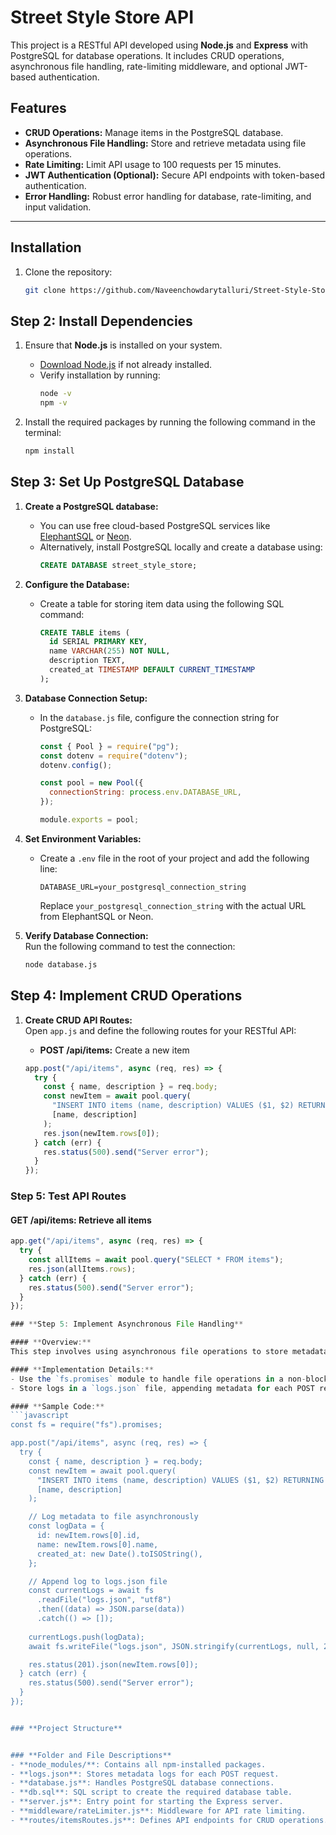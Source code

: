 # Street Style Store API

This project is a RESTful API developed using **Node.js** and **Express** with PostgreSQL for database operations. It includes CRUD operations, asynchronous file handling, rate-limiting middleware, and optional JWT-based authentication.

## Features

- **CRUD Operations:** Manage items in the PostgreSQL database.
- **Asynchronous File Handling:** Store and retrieve metadata using file operations.
- **Rate Limiting:** Limit API usage to 100 requests per 15 minutes.
- **JWT Authentication (Optional):** Secure API endpoints with token-based authentication.
- **Error Handling:** Robust error handling for database, rate-limiting, and input validation.

---

## Installation

1. Clone the repository:

   ```bash
   git clone https://github.com/Naveenchowdarytalluri/Street-Style-Store.git

## Step 2: Install Dependencies

1. Ensure that **Node.js** is installed on your system.  
   - [Download Node.js](https://nodejs.org/) if not already installed.  
   - Verify installation by running:  
     ```bash
     node -v
     npm -v
     ```

2. Install the required packages by running the following command in the terminal:  
   ```bash
   npm install
## Step 3: Set Up PostgreSQL Database

1. **Create a PostgreSQL database:**  
   - You can use free cloud-based PostgreSQL services like [ElephantSQL](https://www.elephantsql.com/) or [Neon](https://neon.tech/).  
   - Alternatively, install PostgreSQL locally and create a database using:  
     ```sql
     CREATE DATABASE street_style_store;
     ```

2. **Configure the Database:**  
   - Create a table for storing item data using the following SQL command:
     ```sql
     CREATE TABLE items (
       id SERIAL PRIMARY KEY,
       name VARCHAR(255) NOT NULL,
       description TEXT,
       created_at TIMESTAMP DEFAULT CURRENT_TIMESTAMP
     );
     ```

3. **Database Connection Setup:**  
   - In the `database.js` file, configure the connection string for PostgreSQL:
     ```javascript
     const { Pool } = require("pg");
     const dotenv = require("dotenv");
     dotenv.config();

     const pool = new Pool({
       connectionString: process.env.DATABASE_URL,
     });

     module.exports = pool;
     ```

4. **Set Environment Variables:**  
   - Create a `.env` file in the root of your project and add the following line:
     ```env
     DATABASE_URL=your_postgresql_connection_string
     ```
     Replace `your_postgresql_connection_string` with the actual URL from ElephantSQL or Neon.

5. **Verify Database Connection:**  
   Run the following command to test the connection:
   ```bash
   node database.js
## Step 4: Implement CRUD Operations

1. **Create CRUD API Routes:**  
   Open `app.js` and define the following routes for your RESTful API:

   - **POST /api/items:** Create a new item  
   ```javascript
   app.post("/api/items", async (req, res) => {
     try {
       const { name, description } = req.body;
       const newItem = await pool.query(
         "INSERT INTO items (name, description) VALUES ($1, $2) RETURNING *",
         [name, description]
       );
       res.json(newItem.rows[0]);
     } catch (err) {
       res.status(500).send("Server error");
     }
   });
### Step 5: Test API Routes

#### **GET /api/items: Retrieve all items**
```javascript
app.get("/api/items", async (req, res) => {
  try {
    const allItems = await pool.query("SELECT * FROM items");
    res.json(allItems.rows);
  } catch (err) {
    res.status(500).send("Server error");
  }
});

### **Step 5: Implement Asynchronous File Handling**

#### **Overview:**  
This step involves using asynchronous file operations to store metadata related to each item, such as timestamps of when new items are created.

#### **Implementation Details:**  
- Use the `fs.promises` module to handle file operations in a non-blocking way.
- Store logs in a `logs.json` file, appending metadata for each POST request.

#### **Sample Code:**  
```javascript
const fs = require("fs").promises;

app.post("/api/items", async (req, res) => {
  try {
    const { name, description } = req.body;
    const newItem = await pool.query(
      "INSERT INTO items (name, description) VALUES ($1, $2) RETURNING *",
      [name, description]
    );

    // Log metadata to file asynchronously
    const logData = {
      id: newItem.rows[0].id,
      name: newItem.rows[0].name,
      created_at: new Date().toISOString(),
    };

    // Append log to logs.json file
    const currentLogs = await fs
      .readFile("logs.json", "utf8")
      .then((data) => JSON.parse(data))
      .catch(() => []);
      
    currentLogs.push(logData);
    await fs.writeFile("logs.json", JSON.stringify(currentLogs, null, 2));

    res.status(201).json(newItem.rows[0]);
  } catch (err) {
    res.status(500).send("Server error");
  }
});


### **Project Structure**


### **Folder and File Descriptions**
- **node_modules/**: Contains all npm-installed packages.  
- **logs.json**: Stores metadata logs for each POST request.  
- **database.js**: Handles PostgreSQL database connections.  
- **db.sql**: SQL script to create the required database table.  
- **server.js**: Entry point for starting the Express server.  
- **middleware/rateLimiter.js**: Middleware for API rate limiting.  
- **routes/itemsRoutes.js**: Defines API endpoints for CRUD operations.  
